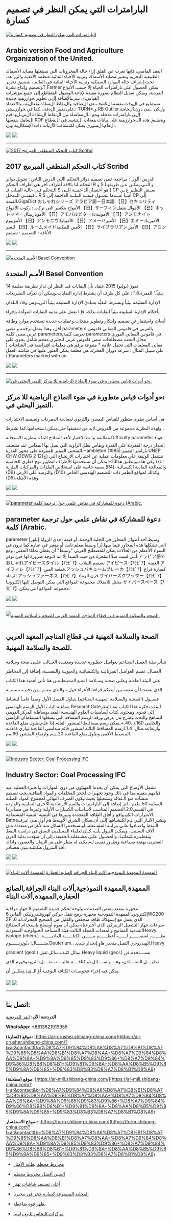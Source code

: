 # البارامترات التي يمكن النظر في تصميم كسارة

<a href="https://swt.shibang-china.com/?l=ar&img&k=%D8%A7%D9%84%D8%A8%D8%A7%D8%B1%D8%A7%D9%85%D8%AA%D8%B1%D8%A7%D8%AA+%D8%A7%D9%84%D8%AA%D9%8A+%D9%8A%D9%85%D9%83%D9%86+%D8%A7%D9%84%D9%86%D8%B8%D8%B1+%D9%81%D9%8A+%D8%AA%D8%B5%D9%85%D9%8A%D9%85+%D9%83%D8%B3%D8%A7%D8%B1%D8%A9" target="_blank">![البارامترات التي يمكن النظر في تصميم كسارة](http://static.shibang-china.com/all-800x300/1237.jpg)</a>

## Arabic version Food and Agriculture Organization of the United.
اﻟﻌﻘﺪ اﻟﻤﺎﺿﻲ، ﻓﺈﻧﻬﺎ ﺗﻌﺮب ﻋﻦ اﻟﻘﻠﻖ إزاء ﺣﺎﻟﺔ اﻟﻤﺨﺰوﻧﺎت اﻟﺘﻲ ﺗﺴﺘﻐﻠﻬﺎ ﻣﺼﺎﻳﺪ اﻷﺳﻤﺎك اﻟﻄﺒﻴﻌﻴﺔ اﻟﺒﺤﺮﻳﺔ.وﺗﻌﺘﺒﺮ ﻣﺼﺎﻳﺪ اﻷﺳﻤﺎك وﺗﺮﺑﻴﺔ اﻷﺣﻴﺎء اﻟﻤﺎﺋﻴﺔ.ﻣﻨﻈﻤﺔ اﻷﻏﺬﻳﺔ واﻟﺰراﻋﺔ، ﺗﺤﺖ إﺷﺮاف.ﺣﺎﻟﺔ اﻟﻤﻮارد اﻟﺴﻤﻜﻴﺔ وﺗﺮﺑﻴﺔ اﻷﺣﻴﺎء اﻟﻤﺎﺋﻴﺔ ﻓﻲ اﻟﻌﺎﻟﻢ ، ﺑﺘﻨﺴﻴﻖ ﺗﺤﺮﻳﺮ وﺗﺼﻤﻴﻢ وإﻧﺘﺎج ﻧﺸﺮةT.Farmer.ﻳﻤﻜﻦ اﻟﺤﺼﻮل ﻋﻠﻰ ﺑﺎراﻣﺘﺮات اﻟﺤﻴﺎة إﻻ ﺣﺴﺐ اﻷﻧﻮاع اﻟﻔﺮدﻳﺔ، وﻳﻤﻜﻦ ﺗﻌﺪﻳﻞ اﻟﻨﻈﺎم ﺑﺼﻮرة ﻣﻔﻴﺪة ﻹﺗﺎﺣﺔ.اﻟﻮﺻﻮل اﻟﻤﺘﻘﺎﻃﻊ إﻟﻰ ﺟﻤﻴﻊ ﻣﺆﺷﺮات اﻟﻘﻴﺎس.ى ىىىىﺒﺎﻹﻀﺎﻓﺔ إﻝﻰ ﺘطوﻴر ﺨوارزﻤﻴﺔ ﺠدﻴدة ﺘﺴﺘطﻴﻊ.ﻓﻲ.اﻝوﻗت.ﻨﻔﺴﻪ.اﻝﻜﺸف.ﻋن اﻝﻌﻨﺎﻗﻴد واﻝﻨﻘﺎط اﻝﺸﺎذة.ﺒﻔﻌﺎﻝﻴﺔ.،.ﺒﺎﻻﻋﺘﻤﺎد ﻋﻠﻰ ﺘﻐﻴﻴر اﻝدﻗﺔ.،.ﻜﻤﺎ ﻓﻲ ﺨوارزﻤﻴﺘﻲ.: TURN*.و.RB Outlier.وﻝﻜن ،.ﻤن دون.اﻝﺤﺎﺠﺔ إﻝﻰ ﺒﺎراﻤﺘرات ﻤدﺨﻠﺔ.وﻤﻊ ،.اﻝﻤﻔﺎﻀﻠﺔ ﺒﻴن اﻝﻨﻘﺎط اﻝﺸﺎذة اﻝﺘﻲ.ﻝﻬﺎ ﻗﻴم اﻝﻌﺎﻤل.،ﻨﻔﺴﻬﺎ ROF.وﺒﺘطﺒﻴق ﻫذﻩ اﻝ.ﺨوارزﻤﻴﺔ.ﻋﻠﻰ ﺒﻴﺎﻨﺎت ﻤﻌدات اﻝﺘﺸﻴﻴد ﻓﻲ اﻝﻘطﺎع اﻝﻌﺎم.اﻝﺴوري ﻴﻤﻜن اﻜﺘ.ﺸﺎف.اﻵﻝﻴﺎت ذات اﻹﺸﻜﺎﻝﻴﺔ وﺘرﺘ.


<a href="https://whatsapp.shibangsoft.com/WhatsApp.php" target="_blank" title="WhatsApp">![](http://static.shibang-china.com/icon/whatsapp.png)</a> <a href="https://swt.shibang-china.com/?l=ar&icon&k=%D8%A7%D9%84%D8%A8%D8%A7%D8%B1%D8%A7%D9%85%D8%AA%D8%B1%D8%A7%D8%AA+%D8%A7%D9%84%D8%AA%D9%8A+%D9%8A%D9%85%D9%83%D9%86+%D8%A7%D9%84%D9%86%D8%B8%D8%B1+%D9%81%D9%8A+%D8%AA%D8%B5%D9%85%D9%8A%D9%85+%D9%83%D8%B3%D8%A7%D8%B1%D8%A9" target="_blank">![](http://static.shibang-china.com/icon/chat-ar.png)</a>

---

<a href="https://swt.shibang-china.com/?l=ar&img&k=%D8%A7%D9%84%D8%A8%D8%A7%D8%B1%D8%A7%D9%85%D8%AA%D8%B1%D8%A7%D8%AA+%D8%A7%D9%84%D8%AA%D9%8A+%D9%8A%D9%85%D9%83%D9%86+%D8%A7%D9%84%D9%86%D8%B8%D8%B1+%D9%81%D9%8A+%D8%AA%D8%B5%D9%85%D9%8A%D9%85+%D9%83%D8%B3%D8%A7%D8%B1%D8%A9" target="_blank">![كتاب التحكم المنطقي المبرمج 2017 Scribd](http://static.shibang-china.com/all-800x300/895.jpg)</a>

## كتاب التحكم المنطقي المبرمج 2017 Scribd
الدرس األول : مراجعة عمى تصميم دوائر التحكم اآللى الدرس الثاني : تحويل دوائر التحكم.لنا بالافة أطراف أخر هي أطراف التحكم R و S و التـي يمكـن عـن طريقهـا الـتحكم فـي حالـة القبلب.فـ S هو أختصار‪‬.الداخمــة إلــى ) CP بغــض النظــر ع ـن قيمتــي الــدخل ، R,S أمــا عنــدما تتحــول قيمــة النبلــة الداخمة إلى CP إلى القيمة.GigaDict おしゃれシリーズ アラビア語ー日本語.【日】セキュリティالأمواج بتكسر التي تركب : ركوب الأمواج 【日】サーフィンالأموال بتنقل 【日】ホットマネーالأموباربيتال 【日】アモバルビタールالأمونية 【日】アンモナイトالأمونيوم 【日】アンモニウムالأميبا 【日】アメーバالأمير 【日】エミールالأمين للسر 【日】ルームメイドالأمين للمكتبة 【日】ライブラリアンالأمين 【日】アミンالأناقة : التصميم : تصميم.


<a href="https://whatsapp.shibangsoft.com/WhatsApp.php" target="_blank" title="WhatsApp">![](http://static.shibang-china.com/icon/whatsapp.png)</a> <a href="https://swt.shibang-china.com/?l=ar&icon&k=%D8%A7%D9%84%D8%A8%D8%A7%D8%B1%D8%A7%D9%85%D8%AA%D8%B1%D8%A7%D8%AA+%D8%A7%D9%84%D8%AA%D9%8A+%D9%8A%D9%85%D9%83%D9%86+%D8%A7%D9%84%D9%86%D8%B8%D8%B1+%D9%81%D9%8A+%D8%AA%D8%B5%D9%85%D9%8A%D9%85+%D9%83%D8%B3%D8%A7%D8%B1%D8%A9" target="_blank">![](http://static.shibang-china.com/icon/chat-ar.png)</a>

---

<a href="https://swt.shibang-china.com/?l=ar&img&k=%D8%A7%D9%84%D8%A8%D8%A7%D8%B1%D8%A7%D9%85%D8%AA%D8%B1%D8%A7%D8%AA+%D8%A7%D9%84%D8%AA%D9%8A+%D9%8A%D9%85%D9%83%D9%86+%D8%A7%D9%84%D9%86%D8%B8%D8%B1+%D9%81%D9%8A+%D8%AA%D8%B5%D9%85%D9%8A%D9%85+%D9%83%D8%B3%D8%A7%D8%B1%D8%A9" target="_blank">![اﻷﻣـﻢ اﻟﻤﺘﺤﺪة Basel Convention](http://static.shibang-china.com/all-800x300/108.jpg)</a>

## اﻷﻣـﻢ اﻟﻤﺘﺤﺪة Basel Convention
14 تموز (يوليو) 2015.ﻋﺘﻘﺎد ﺑﺄن اﻟﻨﻔﺎﻳﺎت ﻗﻴﺪ اﻟﻨﻈﺮ ﻟﻦ ﺗﺪار ﺑﻄﺮﻳﻘﺔ ﺳﻠﻴﻤﺔ ﺑﻴﺌﻴﺎً.“.اﻟﻔﻘﺮة.8.” : ﻋﻠﻰ ﻛﻞ ﻃﺮف أن ﻳﺸﱰط إدارة اﻟﻨﻔﺎﻳﺎت.وﳝﻜﻦ أن ﺗﻌﺮﱠف اﻟﺘﺸﺮﻳﻌﺎت اﻹدارة اﻟﺴﻠﻴﻤﺔ ﺑﻴﺌﻴﺎً وﺗﺸﱰط اﻟﺘﻘﻴﱡﺪ ﲟﺒﺎدئ اﻹدارة اﻟﺴﻠﻴﻤﺔ ﺑﻴﺌﻴﺎً اﻟﱵ.ﺗﻮﻤﻦ وﻓﺎء اﻟﺒﻠﺪان ﺑﺄﺣﻜﺎم اﻹدارة اﻟﺴﻠﻴﻤﺔ ﺑﻴﺌﻴﺎً ﻟﻨﻔﺎﻳﺎت.ﺑﺬﻟﻚ، ﻓﺈ ﺎ ﺗﻌﻤﻞ ﻋﻠﻰ ﺗﺪﻧﻴﺔ اﻟﻨﻔﺎﻳﺎت اﳌﻮﻟﱠﺪة ﺑﺈﺟﺮاء أﲝﺎث واﺳﺘﺜﻤﺎر ﰲ ﺗﺼﻤﻴﻢ واﺑﺘﻜﺎر وﺗﻄﻮﻳﺮ ﻣﻨﺘﺠﺎت.وﻋﻤﻠﻴﺎت ﺟﺪﻳﺪة ﺗﺴﺘﺨﺪم ﻣﻮارد وﻃﺎﻗﺔ أﻗﻞ، وﻫﺬا ﻳﻌﻤﻞ.ترجمة و معنى parameters بالعربي في قاموس المعاني.قاموس عربي.معنى كلمة parameters,تعريف كلمة parameters في قاموس المعاني الفوري مجال البحث مصطلحات ضمن قاموس عربي انجليزي.معجم شامل يحوي على معاني.المعلمات التي تحمل علامة * متبوعة برقم هي معلمات افتراضية في الشاشات ( على سبيل المثال : سرعة دوران المحرك هي معلمة يمكن العثور عليها في شاشة العمل ).Parameters marked with an.


<a href="https://whatsapp.shibangsoft.com/WhatsApp.php" target="_blank" title="WhatsApp">![](http://static.shibang-china.com/icon/whatsapp.png)</a> <a href="https://swt.shibang-china.com/?l=ar&icon&k=%D8%A7%D9%84%D8%A8%D8%A7%D8%B1%D8%A7%D9%85%D8%AA%D8%B1%D8%A7%D8%AA+%D8%A7%D9%84%D8%AA%D9%8A+%D9%8A%D9%85%D9%83%D9%86+%D8%A7%D9%84%D9%86%D8%B8%D8%B1+%D9%81%D9%8A+%D8%AA%D8%B5%D9%85%D9%8A%D9%85+%D9%83%D8%B3%D8%A7%D8%B1%D8%A9" target="_blank">![](http://static.shibang-china.com/icon/chat-ar.png)</a>

---

<a href="https://swt.shibang-china.com/?l=ar&img&k=%D8%A7%D9%84%D8%A8%D8%A7%D8%B1%D8%A7%D9%85%D8%AA%D8%B1%D8%A7%D8%AA+%D8%A7%D9%84%D8%AA%D9%8A+%D9%8A%D9%85%D9%83%D9%86+%D8%A7%D9%84%D9%86%D8%B8%D8%B1+%D9%81%D9%8A+%D8%AA%D8%B5%D9%85%D9%8A%D9%85+%D9%83%D8%B3%D8%A7%D8%B1%D8%A9" target="_blank">![ﻧﺣﻭ ﺃﺩﻭﺍﺕ ﻗﻳﺎﺱ ﻣﺗﻁﻭﺭﺓ ﻓﻲ ﺿﻭء ﺍﻟﻧﻣﺎﺫﺝ ﺍﻟﺭﻳﺎﺿﻳﺔ ﻟﻼ مركز التميز البحثي في.](http://static.shibang-china.com/all-800x300/417.jpg)</a>

## ﻧﺣﻭ ﺃﺩﻭﺍﺕ ﻗﻳﺎﺱ ﻣﺗﻁﻭﺭﺓ ﻓﻲ ﺿﻭء ﺍﻟﻧﻣﺎﺫﺝ ﺍﻟﺭﻳﺎﺿﻳﺔ ﻟﻼ مركز التميز البحثي في.
ﻫﻲ أﺳﺎس ﻧﻈﺮي ﻣﺘﻄﻮر ﻟﻠﻘﻴﺎس اﻟﻨﻔﺴﻲ واﻟﱰﺑﻮي ﳌﻌﺎﳉﺔ اﳌﻔﺮدات وﺗﺼﻤﻴﻢ اﻻﺧﺘﺒﺎرات ، وﳍﺬﻩ اﻟﻨﻈﺮﻳﺔ ﳎﻤﻮﻋﺔ ﻣﻦ اﻟﻔﺮوض.ﻻﺑﺪ ﻣﻦ ﲢﻘﻴﻘﻬﺎ ﺣﱴ.ﳝﻜﻦ.اﺳﺘﺨﺪاﻣﻬﺎ.ﻛﻤﺎ ﺗﺸﱰط ﻣﻄﺎﺑﻘﺔ ﺑﻴﺎ ت اﻻﺧﺘﺒﺎر ﻷﺣﺪ اﻟﻨﻤﺎذج اﳋﺎ ﺔ ﺑﻨﻈﺮﻳﺔ اﻻﺳﺘﺠﺎﺑﺔ.Difficulty parameter.•.ﻫﻮ ﺍﻧﺤﺪﺍﺭ ﺩﺭﺟﺔ ﺍﻟﻤﻔﺮﺩﺓ ﻋﻠﻰ ﺍﻟﻘﺪﺭﺓ ﻭﻳﻘﺎﺱ ﺑﻈﻞ ﺍﻟﺰﺍﻭﻳﺔ ﺍﻟﺘﻲ ﻳﻤﻴﻞ ﺑﻬﺎ ﺍﻟﻤﻤﺎﺱ ﻋﻨﺪ ﻣﻨﺘﺼﻒ ﺍﻟﻤﻨﺤﻨﻰ ﺍﻟﻤﻤﻴﺰ ﻟﻠﻤﻔﺮﺩﺓ ﻋﻠﻰ ﻣﺤﻮﺭ ﺍﻟﻘﺪﺭﺓ.Hambleton (1985).ﺑﺎﺭﺍﻣﺘﺮ ﺍﻟﺘﻤﻴﻴﺰ.UNEP CHW OEWG 2 12(ج) تشتمل الوثيقة على معلومات عملية عن اختبارات الارتشاح التي يمكن أن تستخدمها الأطراف لتطوير نهج قطري للخاصية H13؛.(د) وفي هذه.وينطبق هذا بصفة خاصة على استخلاص الفلزات والمركبات الفلزية (R4)، والمعالجة المادية الكيميائية (D9) والترميد على الأرض (D10) وكذلك لمواقع الطمر ذات التصميم الهندسي الخاص (D5).وهذه الأمثلة.


<a href="https://whatsapp.shibangsoft.com/WhatsApp.php" target="_blank" title="WhatsApp">![](http://static.shibang-china.com/icon/whatsapp.png)</a> <a href="https://swt.shibang-china.com/?l=ar&icon&k=%D8%A7%D9%84%D8%A8%D8%A7%D8%B1%D8%A7%D9%85%D8%AA%D8%B1%D8%A7%D8%AA+%D8%A7%D9%84%D8%AA%D9%8A+%D9%8A%D9%85%D9%83%D9%86+%D8%A7%D9%84%D9%86%D8%B8%D8%B1+%D9%81%D9%8A+%D8%AA%D8%B5%D9%85%D9%8A%D9%85+%D9%83%D8%B3%D8%A7%D8%B1%D8%A9" target="_blank">![](http://static.shibang-china.com/icon/chat-ar.png)</a>

---

<a href="https://swt.shibang-china.com/?l=ar&img&k=%D8%A7%D9%84%D8%A8%D8%A7%D8%B1%D8%A7%D9%85%D8%AA%D8%B1%D8%A7%D8%AA+%D8%A7%D9%84%D8%AA%D9%8A+%D9%8A%D9%85%D9%83%D9%86+%D8%A7%D9%84%D9%86%D8%B8%D8%B1+%D9%81%D9%8A+%D8%AA%D8%B5%D9%85%D9%8A%D9%85+%D9%83%D8%B3%D8%A7%D8%B1%D8%A9" target="_blank">![parameter دعوة للمشاركة في نقاش علمي حول ترجمة كلمة (Arabic.](http://static.shibang-china.com/all-800x300/814.jpg)</a>

## parameter دعوة للمشاركة في نقاش علمي حول ترجمة كلمة (Arabic.
parameter [بلور] وسيط.أحد أطوال المحاور في الخلية الوحدة، أو قيمة إحدى الزوايا التي تشكلها هذه المحاور فيما بينها.[ر] وسيط.معلم.ثابت أو متغير في عبارة.كما ترون في السواد الأعظم من الحالات يمكن للمصطلح العربي &quot;وسيط&quot; أن يغطي تمامًا المعنى، ومع أنني لست ضدَّ النقحرة من حيث المبدأ إلا انه لاتوجد ضرورة لها حين توفر.アラビア語でおしゃれアイビースタイル【ｱﾗﾋﾞｱ】تصميم اللبلاب アイピース【ｱﾗﾋﾞｱ】العيينة アイフィレ【ｱﾗﾋﾞｱ】قطعة العين.アッシュバキュームブレーカ【ｱﾗﾋﾞｱ】كسارة فراغ الرماد アッシュファーネス【ｱﾗﾋﾞｱ】فرن الرماد.サイバースクワッター【ｱﾗﾋﾞｱ】محتل للامتلاك مجموعة المواقع التي يمكن التوصل إليها إلكترونيا サイバースペース【ｱﾗﾋﾞｱ】مجموعة المواقع التي يمكن.


<a href="https://whatsapp.shibangsoft.com/WhatsApp.php" target="_blank" title="WhatsApp">![](http://static.shibang-china.com/icon/whatsapp.png)</a> <a href="https://swt.shibang-china.com/?l=ar&icon&k=%D8%A7%D9%84%D8%A8%D8%A7%D8%B1%D8%A7%D9%85%D8%AA%D8%B1%D8%A7%D8%AA+%D8%A7%D9%84%D8%AA%D9%8A+%D9%8A%D9%85%D9%83%D9%86+%D8%A7%D9%84%D9%86%D8%B8%D8%B1+%D9%81%D9%8A+%D8%AA%D8%B5%D9%85%D9%8A%D9%85+%D9%83%D8%B3%D8%A7%D8%B1%D8%A9" target="_blank">![](http://static.shibang-china.com/icon/chat-ar.png)</a>

---

<a href="https://swt.shibang-china.com/?l=ar&img&k=%D8%A7%D9%84%D8%A8%D8%A7%D8%B1%D8%A7%D9%85%D8%AA%D8%B1%D8%A7%D8%AA+%D8%A7%D9%84%D8%AA%D9%8A+%D9%8A%D9%85%D9%83%D9%86+%D8%A7%D9%84%D9%86%D8%B8%D8%B1+%D9%81%D9%8A+%D8%AA%D8%B5%D9%85%D9%8A%D9%85+%D9%83%D8%B3%D8%A7%D8%B1%D8%A9" target="_blank">![ﺍﻟﺼﺤﺔ ﻭﺍﻟﺴﻼﻣﺔ ﺍﳌﻬﻨﻴﺔ ﻓـﻲ ﻗﻄﺎﻉ ﺍﳌﻨﺎﺟﻢ المعهد العربي للصحة والسلامة المهنية.](http://static.shibang-china.com/all-800x300/42.jpg)</a>

## ﺍﻟﺼﺤﺔ ﻭﺍﻟﺴﻼﻣﺔ ﺍﳌﻬﻨﻴﺔ ﻓـﻲ ﻗﻄﺎﻉ ﺍﳌﻨﺎﺟﻢ المعهد العربي للصحة والسلامة المهنية.
ﺗﺘـﺄﺛﺮ ﺑﻴﺌـﺔ ﺍﻟﻌﻤـﻞ ﺍﳌﻨـﺎﺟﻢ ﺑﻌﻮﺍﻣـﻞ ﺧﻄـﻮﺭﺓ ﻋﺪﻳـﺪﺓ ﻭﻣﻌﻘـﺪﺓ ﺍﻟﻐــﺎﻟﺐ ﻋﻠــﻰ.ﺻﺤﺔ ﻭﺳﻼﻣﺔ ﺍﻟﻌﻤـﺎﻝ، ﺗﻀـﻢ ﺍﻟﻌﻮﺍﻣـﻞ ﺍﻟﻔﻴﺰﻳﺎﺋﻴـﺔ ﻭﺍﻟﻜﻴﻤﻴﺎﺋﻴـﺔ ﻭﺍﳊﻴﻮﻳـﺔ ﻭﺍﻟﻨﻔﺴـﻴﺔ،.ﺇﺿﺎﻓﺔ ﺇﱃ ﺍﳌﺨﺎﻃﺮ ﻋﻠﻰ ﺍﻟﺒﻴﺌﺔ ﺍﻟﻌﺎﻣـﺔ ﻭﻋﻠـﻰ ﺻﺤـﺔ ﻭﺳـﻼﻣﺔ ﺍ ﺘﻤـﻊ ﺍﶈﻴـﻂ.ﻣـﻦ.ﻫﻨﺎ ﺗﺄﺗﻲ ﺃﳘﻴﺔ ﻫﺬﺍ ﺍﻟﻜﺘﺎﺏ ﺍﻟﺬﻱ ﻳﺴﻌﺪﻧﺎ ﺃﻥ ﻧﻀﻌﻪ ﺑﲔ ﺃﻳﺪﻳﻜﻢ ﻗﺮﺍﺀﻧﺎ ﺍﻷﻋﺰﺍﺀ ﺣﻮﻝ.، ﻭﺍﻟـﺬﻱ ﻳﻀـﻢ ﺑـﲔ ﺩﻓﺘﻴـﻪ ﲬﺴــﺔ ﻓﺼــﻮﻝ.(ﺍﻟﺼﺤـﺔ ﻭﺍﻟﺴـﻼﻣﺔ ﺍﳌﻬﻨﻴـﺔ ﺍﳌﻨـﺎﺟﻢ).ﻳﺘﻨﺎﻭﻝ ﺍﻟﻔﺼﻞ ﺍﻷﻭﻝ ﻭﺻﻔﺎً ﻋﺎﻣـﺎً ﻟﻨﺸـﺎﻁ ﺻﻨﺎﻋـﺔ.ﺍﻟﺒﺎﺏ ﺍﻷﻭل ﺍﻟﺭﺴﻡ ﺍﻟﻬﻨﺩﺴﻲ ResearchGateﺍﻨﺒﺜﻘﺕ ﻓﻜﺭﺓ ﻫﺫﺍ ﺍﻟﻜﺘﺎﺏ ﺒﻌﺩ ﺍﻟﻨﻅﺭ ﺇﻟﻰ ﻓﺤﻭﻯ ﻭﻤﺤﺘﻭﻯ ﻜﺘﺎﺏ ﺃﺴﺎﺴﻴﺎﺕ ﺍﻟﻌﻠﻭﻡ ﺍﻟﻬﻨﺩﺴﻴﺔ ﺍﻟﻤﻌﺩ ﺒﻭﺴﺎﻁﺔ ﺍﻟﻤﺭﻜﺯ.ﺍﻟﻘﻭﻤﻲ ﻟﻠﻤﻨﺎﻫﺞ ﻭﺍﻟﺒﺤﺙ.ﻴﻁﺭﺡ ﻤﻥ ﻋﺭﺽ ﻭﺭﻗﺔ ﺍﻟﺭﺴﻡ ﺍﻟﻤﺴﺎﻓﺔ ﺍﻟﺘﻲ ﻴﺸﻐﻠﻬﺎ ﺍﻟﻤﺴﻘﻁﺎﻥ ﺍﻟﺭﺃﺴﻲ ﻭﺍﻟﺠﺎﻨﺒﻲ.160.( .40.+.ﻴﻤﻜﻥ ﺭﺴﻡ ﻤﺴﺎﻗ.ﻁ ﺍﻟﻤﻨﺸﻭﺭ ﺍﻟﻘﺎﺌﻡ ﺇﺫﺍ ﻋﻠـﻡ.ﻁﻭل ﻀﻠﻊ ﺍﻟﻘﺎﻋﺩﺓ ﻭﺍﺭﺘﻔﺎﻋﻪ.ﻤﺜﺎل. 1.4.ﺍﺭﺴﻡ ﺍﻟﻤﺴﺎﻗﻁ ﺍﻟﺜﻼﺜﺔ ﻟﻤﻨﺸﻭﺭ ﻗﺎﺌﻡ ﺴﺩﺍﺴﻲ ﺍﻟﻘﺎﻋﺩﺓ ﺘﻭﺍﺯﻱ ﻗﺎﻋﺩﺘﻪ ﺍﻟﻤﺴﻘﻁ ﺍﻷﻓﻘﻲ ﻭﻁﻭل ﻀﻠﻊ ﺍﻟﻘﺎﻋﺩﺓ.20.ﻤـﻡ.ﻭﺍﺭﺘﻔﺎﻉ ﺍﻟﻤﻨﺸﻭﺭ.60.ﻤﻡ.


<a href="https://whatsapp.shibangsoft.com/WhatsApp.php" target="_blank" title="WhatsApp">![](http://static.shibang-china.com/icon/whatsapp.png)</a> <a href="https://swt.shibang-china.com/?l=ar&icon&k=%D8%A7%D9%84%D8%A8%D8%A7%D8%B1%D8%A7%D9%85%D8%AA%D8%B1%D8%A7%D8%AA+%D8%A7%D9%84%D8%AA%D9%8A+%D9%8A%D9%85%D9%83%D9%86+%D8%A7%D9%84%D9%86%D8%B8%D8%B1+%D9%81%D9%8A+%D8%AA%D8%B5%D9%85%D9%8A%D9%85+%D9%83%D8%B3%D8%A7%D8%B1%D8%A9" target="_blank">![](http://static.shibang-china.com/icon/chat-ar.png)</a>

---

<a href="https://swt.shibang-china.com/?l=ar&img&k=%D8%A7%D9%84%D8%A8%D8%A7%D8%B1%D8%A7%D9%85%D8%AA%D8%B1%D8%A7%D8%AA+%D8%A7%D9%84%D8%AA%D9%8A+%D9%8A%D9%85%D9%83%D9%86+%D8%A7%D9%84%D9%86%D8%B8%D8%B1+%D9%81%D9%8A+%D8%AA%D8%B5%D9%85%D9%8A%D9%85+%D9%83%D8%B3%D8%A7%D8%B1%D8%A9" target="_blank">![Industry Sector: Coal Processing IFC](http://static.shibang-china.com/all-800x300/935.jpg)</a>

## Industry Sector: Coal Processing IFC
ﺗﺸﻤﻞ اﻷوﺿﺎع اﻟﺘﻲ ﻳﻤﻜﻦ أن ﻳﺠﺪهﺎ اﻟﻤﻬﻨﻴّﻮن ﻣﻦ ذوي اﻟﻤﻬﺎرات واﻟﺨﺒﺮة.اﻟﻌﻤﻠﻴﺔ ﻋﻨﺪ ﻗﻴﺎﻣﻬﻢ ﺑﺘﻘﻴﻴﻢ.ﺑﻤﺎ ﻓﻲ ذﻟﻚ وﺟﻮد ﺗﺠﻬﻴﺰات ﻟﺤﺠﺰ اﻟﻤﺨﻠﻔﺎت واﻟﻤﻮاد.اﻟﻄﺎﻓﻴﺔ.ﻳﺠﺐ ﺗﺼﻤﻴﻢ ﻣﻨﺸﺂت ﻣﻨﻊ اﻟ.ﺜﻔﺎﻟﺔ وﺗﺸﻐﻴﻠﻬﺎ ﺑﺤﻴﺚ.ﻳﻜﻮن اﻟﺼﺮف اﻟﻨﻬﺎﺋﻲ ﻟﻤﺠﻤﻮع اﻟﻤﻮاد اﻟﺼﻠﺒﺔ اﻟﻤﻌﻠﻘﺔ.50.ﻣﻠﻐﻢ. .ﻟﺘﺮ إﺿﺎﻓﺔ إﻟﻰ اﻟﺒﺎراﻣﺘﺮات واﻟﻘﻴﻢ اﻹرﺷﺎدﻳﺔ اﻷﺧﺮى.اﻟﺴﺎرﻳﺔ واﻟﻮاردة ﻓﻲ اﻟﻘﺴﻢ.2.0.اﻟﺘﺼﻤﻴﻢ اﻟﻤﻨﺎﺳﺐ ﻷﺳﺎﺳﺎت اﻟﻜﺴﺎرات اﻷوﻟﻴﺔ وﻏﻴﺮهﺎ ﻣﻦ.ﻣﺼﺎدرهﺎ اﻻهﺘﺰازات اﻟﻜﺒﻴ.واقع و أفاق الطاقة المتجددة ودورھا في التنمیة التنمیة المستدامة. Batnaﻭﺘﺸﻴﺭ ﺍﻵﺜـﺎﺭ ﺍﻟﺘـﻲ ﺘـﻡ ﺍﻜﺘﺸـﺎﻓﻬﺎ ﺇﻟـﻰ ﺃﻥ.ﺴﻜﺎﻥ ﺍﻟﺸﺭﻕ ﺍﻷﻭﺴﻁ ﻫﻡ ﺃﻭل ﻤـﻥ ﻋـﺭﻑ ﺍﻟـﻨﻔﻁ ﻭﺍﻋﺘـﺎﺩﻭﺍ ﻋﻠـﻰ ﻨﻴﺭﺍﻨـﻪ ﺍﻟﻤﺸـﺘﻌﻠﺔ،.ﺃﻭ.ﺴﺘﺨﺩﻤﻭﺍ ﺍﻟﺴﺎﺌل ﻤﻨﻪ ﻷﻏﺭﺍﺽ ﻤﺘﻌﺩﺩﺓ ﻤـﻥ ﺃﻻﻑ ﺍﻟﺴـﻨﻴﻥ، ﻭﻴﻤﻜـﻥ ﺍﻟﻘـﻭل ﺒﺄﻨـﻪ ﻜـﺎﻥ.ﻟﻌﻠﻤﺎﺀ ﺍﻟﻤﺴﻠﻤﻴﻥ ﺍﻟﺴﺒﻕ.ﻓﻲ ﺩﺭﺍﺴ.ﺔ.ﺍﻟﻨﻔﻁ ﻭﺘﻘﻁﻴـﺭﻩ ﻜﻴﻤﺎﺌﻴـﺎ، ﻭﺍﻟﺤﺼـﻭل ﻋﻠـﻰ ﻤﺸـﺘﻘﺎﺘﻪ.ﺍﻟﺨﻔﻴﻔﺔ، ﺇﻟﻰ ﺇﻥ ﺸﻬﺩﺕ ﺒﺩﺍﻴﺔ ﺍﻟﻘﺭﻥ ﺍﻟﻌﺸﺭﻴﻥ ﻨﻬﻀﺔ ﺼـﻨﺎﻋﻴﺔ ﻭﺘﻁـﻭﺭ ﺘﻘﻨـﻲ ﻟـﻡ ﻴﻜـﻥ.ﻟﻪ ﻤﺜﻴل ﻋﻠﻰ ﻤﺭ ﺍﻟﺯﻤﺎﻥ ﻭﺍﻟﻌﺼﻭﺭ، ﻭﻟﺫﻟﻙ ﺃﺨﺫ ﺍﻟﺒﺘـﺭﻭل ﻤﻜﺎﻨﺘـﻪ ﺒـﻴﻥ ﻤﺼـﺎﺩﺭ.


<a href="https://whatsapp.shibangsoft.com/WhatsApp.php" target="_blank" title="WhatsApp">![](http://static.shibang-china.com/icon/whatsapp.png)</a> <a href="https://swt.shibang-china.com/?l=ar&icon&k=%D8%A7%D9%84%D8%A8%D8%A7%D8%B1%D8%A7%D9%85%D8%AA%D8%B1%D8%A7%D8%AA+%D8%A7%D9%84%D8%AA%D9%8A+%D9%8A%D9%85%D9%83%D9%86+%D8%A7%D9%84%D9%86%D8%B8%D8%B1+%D9%81%D9%8A+%D8%AA%D8%B5%D9%85%D9%8A%D9%85+%D9%83%D8%B3%D8%A7%D8%B1%D8%A9" target="_blank">![](http://static.shibang-china.com/icon/chat-ar.png)</a>

---

<a href="https://swt.shibang-china.com/?l=ar&img&k=%D8%A7%D9%84%D8%A8%D8%A7%D8%B1%D8%A7%D9%85%D8%AA%D8%B1%D8%A7%D8%AA+%D8%A7%D9%84%D8%AA%D9%8A+%D9%8A%D9%85%D9%83%D9%86+%D8%A7%D9%84%D9%86%D8%B8%D8%B1+%D9%81%D9%8A+%D8%AA%D8%B5%D9%85%D9%8A%D9%85+%D9%83%D8%B3%D8%A7%D8%B1%D8%A9" target="_blank">![الممهدة,الممهدة النموذجية,ألات البناء الجرافة,الصانع الحفارة,الممهدة,ألات البناء](http://static.shibang-china.com/all-800x300/676.jpg)</a>

## الممهدة,الممهدة النموذجية,ألات البناء الجرافة,الصانع الحفارة,الممهدة,ألات البناء
مجهزة بمقعد يمتص الصدمات ولوحة تحكم جديدة التصميم.8.جهاز مراقبة إلكتروني.الممهدة النموذجية مجهزة برمح تنقل حركي كهروهيدروليكي ألماني 6WG200 ZF ،الذي يعمل مع إستهلاك طاقة منخفض والقليل من الضجيج.المحرك:له 6 سرعات.جهاز التشغيل الزنبركي الذي أخترعناة يمكن أن يقوم أويصلح بإستخدام الصفائح القدمية.المفاتيج والمعدات.المجلد الثالث هيئة المساحة الجيولوجية السعوديةHeavy isotope (chem.) ﻧﻈــــــﲑ ﻟﻌﻨﺼــــــﺮ ﻟــــــﻪ أﻋﻈــــــﻢ ﻣــــــﻦ اﻟﻜﺘﻠــــــﺔ اﻟﻌﺎدﻳــــــﺔ، ﻣﺜــــــﺎل: دﻳُﻮﺗِﺮﻳــــــﻮم.Deuterium.، اﳍﻴﺪروﺟﲔ اﻟﺜﻘﻴﻞ.ﻣﻨﺤﺪر ﻫﺎوٍ.إﻧﺤﺪار ﺷﺪﻳﺪ.Heavy gradient (geol.) ﺳﺎﺋﻞ.ﻛﺜﻴﻒ.ﺳﺎﺋﻞ.ﺛﻘﻴﻞ.Heavy liquid (geol.) ﻳﺴــــﺘﺨﺪم.ﰲ ﲢﻠﻴــــﻞ اﳌﻌــــﺎدن،.وﻫــــﻮ.ﺳــــﺎﺋﻞ.ذو ﻛﺜﺎﻓــــﺔ ﻋﺎﻟﻴــــﺔ، ﻣﺜــــﻞ: اﻟﱪوﻣﻮﻓﻮرم اﻟﺬي ﳝﻜﻦ.ﻓﻴﻪ.إﺟﺮاء ﻓﺤﻮﺻ.ﺎت اﻟﻜﺜﺎﻓﺔ اﻟﻨﻮﻋﻴـﺔ أَوْ اﻟـ.يﺬ.ﳝﻜــﻦ أن.


<a href="https://whatsapp.shibangsoft.com/WhatsApp.php" target="_blank" title="WhatsApp">![](http://static.shibang-china.com/icon/whatsapp.png)</a> <a href="https://swt.shibang-china.com/?l=ar&icon&k=%D8%A7%D9%84%D8%A8%D8%A7%D8%B1%D8%A7%D9%85%D8%AA%D8%B1%D8%A7%D8%AA+%D8%A7%D9%84%D8%AA%D9%8A+%D9%8A%D9%85%D9%83%D9%86+%D8%A7%D9%84%D9%86%D8%B8%D8%B1+%D9%81%D9%8A+%D8%AA%D8%B5%D9%85%D9%8A%D9%85+%D9%83%D8%B3%D8%A7%D8%B1%D8%A9" target="_blank">![](http://static.shibang-china.com/icon/chat-ar.png)</a>

---
## اتصل بنا:

**الدردشة الآن:** [انقر للدردشة](https://swt.shibang-china.com?l=ar&contact&k=%D8%A7%D9%84%D8%A8%D8%A7%D8%B1%D8%A7%D9%85%D8%AA%D8%B1%D8%A7%D8%AA+%D8%A7%D9%84%D8%AA%D9%8A+%D9%8A%D9%85%D9%83%D9%86+%D8%A7%D9%84%D9%86%D8%B8%D8%B1+%D9%81%D9%8A+%D8%AA%D8%B5%D9%85%D9%8A%D9%85+%D9%83%D8%B3%D8%A7%D8%B1%D8%A9)

**WhatsApp:**  [+8613621919955](https://whatsapp.shibangsoft.com/WhatsApp.php)

**موقع (كسارة):** [https://ar-crusher.shibang-china.com/](https://ar-crusher.shibang-china.com/?l=ar&contact&k=%D8%A7%D9%84%D8%A8%D8%A7%D8%B1%D8%A7%D9%85%D8%AA%D8%B1%D8%A7%D8%AA+%D8%A7%D9%84%D8%AA%D9%8A+%D9%8A%D9%85%D9%83%D9%86+%D8%A7%D9%84%D9%86%D8%B8%D8%B1+%D9%81%D9%8A+%D8%AA%D8%B5%D9%85%D9%8A%D9%85+%D9%83%D8%B3%D8%A7%D8%B1%D8%A9)

**موقع (مطحنة):** [https://ar-mill.shibang-china.com/](https://ar-mill.shibang-china.com/?l=ar&contact&k=%D8%A7%D9%84%D8%A8%D8%A7%D8%B1%D8%A7%D9%85%D8%AA%D8%B1%D8%A7%D8%AA+%D8%A7%D9%84%D8%AA%D9%8A+%D9%8A%D9%85%D9%83%D9%86+%D8%A7%D9%84%D9%86%D8%B8%D8%B1+%D9%81%D9%8A+%D8%AA%D8%B5%D9%85%D9%8A%D9%85+%D9%83%D8%B3%D8%A7%D8%B1%D8%A9)

**نموذج الاستفسار:** [https://form.shibang-china.com](https://form.shibang-china.com?l=ar&contact&k=%D8%A7%D9%84%D8%A8%D8%A7%D8%B1%D8%A7%D9%85%D8%AA%D8%B1%D8%A7%D8%AA+%D8%A7%D9%84%D8%AA%D9%8A+%D9%8A%D9%85%D9%83%D9%86+%D8%A7%D9%84%D9%86%D8%B8%D8%B1+%D9%81%D9%8A+%D8%AA%D8%B5%D9%85%D9%8A%D9%85+%D9%83%D8%B3%D8%A7%D8%B1%D8%A9)

* [مخروط محطم بطانة الأمثل](../29/%D9%85%D8%AE%D8%B1%D9%88%D8%B7%20%D9%85%D8%AD%D8%B7%D9%85%20%D8%A8%D8%B7%D8%A7%D9%86%D8%A9%20%D8%A7%D9%84%D8%A3%D9%85%D8%AB%D9%84.md)

* [الصين أفضل مخروط محطم](../26/%D8%A7%D9%84%D8%B5%D9%8A%D9%86%20%D8%A3%D9%81%D8%B6%D9%84%20%D9%85%D8%AE%D8%B1%D9%88%D8%B7%20%D9%85%D8%AD%D8%B7%D9%85.md)

* [أعلى تصنيف شاشات تهتز](../28/%D8%A3%D8%B9%D9%84%D9%89%20%D8%AA%D8%B5%D9%86%D9%8A%D9%81%20%D8%B4%D8%A7%D8%B4%D8%A7%D8%AA%20%D8%AA%D9%87%D8%AA%D8%B2.md)

* [المحلية المصنوعة كسارة حجر في نيجيريا](../28/%D8%A7%D9%84%D9%85%D8%AD%D9%84%D9%8A%D8%A9%20%D8%A7%D9%84%D9%85%D8%B5%D9%86%D9%88%D8%B9%D8%A9%20%D9%83%D8%B3%D8%A7%D8%B1%D8%A9%20%D8%AD%D8%AC%D8%B1%20%D9%81%D9%8A%20%D9%86%D9%8A%D8%AC%D9%8A%D8%B1%D9%8A%D8%A7.md)

* [يظهر قوة ضاغطة](../28/%D9%8A%D8%B8%D9%87%D8%B1%20%D9%82%D9%88%D8%A9%20%D8%B6%D8%A7%D8%BA%D8%B7%D8%A9.md)

* [مركزات النحاس للبيع زامبيا](../30/%D9%85%D8%B1%D9%83%D8%B2%D8%A7%D8%AA%20%D8%A7%D9%84%D9%86%D8%AD%D8%A7%D8%B3%20%D9%84%D9%84%D8%A8%D9%8A%D8%B9%20%D8%B2%D8%A7%D9%85%D8%A8%D9%8A%D8%A7.md)